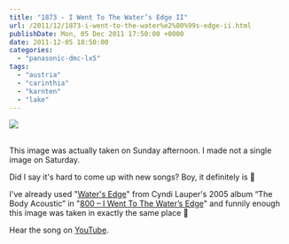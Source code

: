 ```yaml
---
title: "1873 - I Went To The Water’s Edge II"
url: /2011/12/1873-i-went-to-the-water%e2%80%99s-edge-ii.html
publishDate: Mon, 05 Dec 2011 17:50:00 +0000
date: 2011-12-05 18:50:00
categories: 
  - "panasonic-dmc-lx5"
tags: 
  - "austria"
  - "carinthia"
  - "karnten"
  - "lake"
---
```

<div class="container">
<div class="center"><a target="_blank" href="https://d25zfm9zpd7gm5.cloudfront.net/1200x1200/2011/20111204_160149_ps.jpg"><img src="https://d25zfm9zpd7gm5.cloudfront.net/0600x0600/2011/20111204_160149_ps.jpg" /></a></div>
</div>
<br />

This image was actually taken on Sunday afternoon. I made not a single image on Saturday. 

Did I say it's hard to come up with new songs? Boy, it definitely is 🙂

 I've already used "<a href="http://www.lyricsmode.com/lyrics/c/cyndi_lauper/waters_edge.html" target="_blank">Water's Edge</a>" from Cyndi Lauper's 2005 album “The Body Acoustic” in "<a href="/2008/12/800-i-went-to-waters-edge.html" target="_blank">800 – I Went To The Water’s Edge</a>" and funnily enough this image was taken in exactly the same place 🙂

Hear the song on <a href="http://www.youtube.com/watch?v=XguWLbf1PDA" target="_blank">YouTube</a>.
